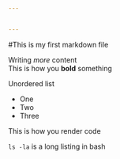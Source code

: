 ```yaml
---


---
```


<p>#This is my first markdown file</p>
<p>Writing <em>more</em> content<br>
This is how you <strong>bold</strong> something</p>
<p>Unordered list</p>
<ul>
<li>One</li>
<li>Two</li>
<li>Three</li>
</ul>
<p>This is how you render code</p>
<p><code>ls -la</code> is a long listing in bash</p>

